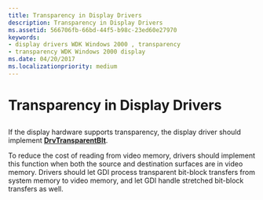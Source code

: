 ```yaml
---
title: Transparency in Display Drivers
description: Transparency in Display Drivers
ms.assetid: 566706fb-66bd-44f5-b98c-23ed60e27970
keywords:
- display drivers WDK Windows 2000 , transparency
- transparency WDK Windows 2000 display
ms.date: 04/20/2017
ms.localizationpriority: medium
---
```


# Transparency in Display Drivers


## <span id="ddk_transparency_in_display_drivers_gg"></span><span id="DDK_TRANSPARENCY_IN_DISPLAY_DRIVERS_GG"></span>


If the display hardware supports transparency, the display driver should implement [**DrvTransparentBlt**](https://msdn.microsoft.com/library/windows/hardware/ff557283).

To reduce the cost of reading from video memory, drivers should implement this function when both the source and destination surfaces are in video memory. Drivers should let GDI process transparent bit-block transfers from system memory to video memory, and let GDI handle stretched bit-block transfers as well.

 

 





